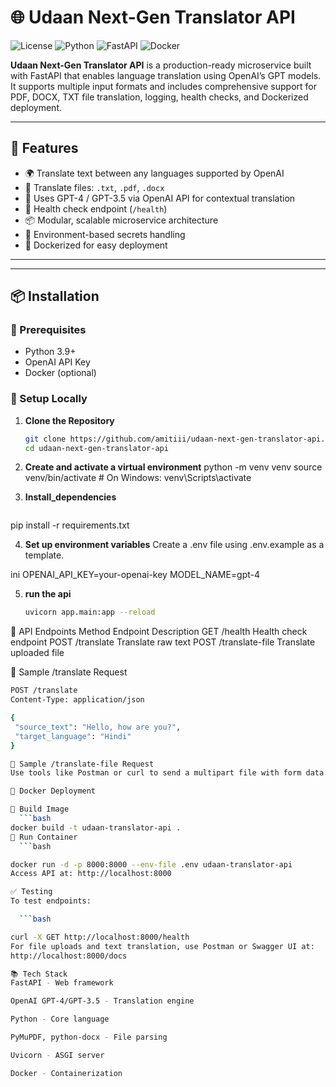 # 🌐 Udaan Next-Gen Translator API

![License](https://img.shields.io/badge/license-MIT-blue.svg)
![Python](https://img.shields.io/badge/Python-3.9+-yellow)
![FastAPI](https://img.shields.io/badge/FastAPI-Framework-brightgreen)
![Docker](https://img.shields.io/badge/Docker-Supported-blue)

**Udaan Next-Gen Translator API** is a production-ready microservice built with FastAPI that enables language translation using OpenAI’s GPT models. It supports multiple input formats and includes comprehensive support for PDF, DOCX, TXT file translation, logging, health checks, and Dockerized deployment.

---

## 🚀 Features

- 🌍 Translate text between any languages supported by OpenAI
- 📁 Translate files: `.txt`, `.pdf`, `.docx`
- 🧠 Uses GPT-4 / GPT-3.5 via OpenAI API for contextual translation
- 🧪 Health check endpoint (`/health`)
- 📦 Modular, scalable microservice architecture
- 🔐 Environment-based secrets handling
- 🐳 Dockerized for easy deployment

---

---

## 📦 Installation

### 🔧 Prerequisites

- Python 3.9+
- OpenAI API Key
- Docker (optional)

### 🔨 Setup Locally

1. **Clone the Repository**
   ```bash
   git clone https://github.com/amitiii/udaan-next-gen-translator-api.git
   cd udaan-next-gen-translator-api
2. **Create and activate a virtual environment**
   python -m venv venv
source venv/bin/activate  # On Windows: venv\Scripts\activate
3. **Install_dependencies**
   
   ```bash

pip install -r requirements.txt

4. **Set up environment variables**
   Create a .env file using .env.example as a template.

ini
OPENAI_API_KEY=your-openai-key
MODEL_NAME=gpt-4

5. **run the api**

   ```bash
   uvicorn app.main:app --reload

🧪 API Endpoints
Method	Endpoint	Description
GET	/health	Health check endpoint
POST	/translate	Translate raw text
POST	/translate-file	Translate uploaded file

📄 Sample /translate Request
 ```bash
POST /translate
Content-Type: application/json

{
  "source_text": "Hello, how are you?",
  "target_language": "Hindi"
}

📄 Sample /translate-file Request
Use tools like Postman or curl to send a multipart file with form data.

🐳 Docker Deployment

🧱 Build Image
   ```bash
docker build -t udaan-translator-api .
🚢 Run Container
   ```bash

docker run -d -p 8000:8000 --env-file .env udaan-translator-api
Access API at: http://localhost:8000

✅ Testing
To test endpoints:

   ```bash

curl -X GET http://localhost:8000/health
For file uploads and text translation, use Postman or Swagger UI at:
http://localhost:8000/docs

📚 Tech Stack
FastAPI - Web framework

OpenAI GPT-4/GPT-3.5 - Translation engine

Python - Core language

PyMuPDF, python-docx - File parsing

Uvicorn - ASGI server

Docker - Containerization





